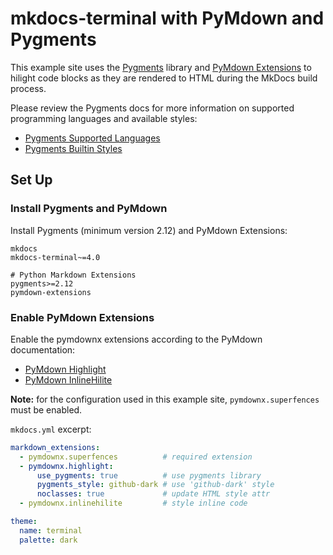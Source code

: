 # mkdocs-terminal with PyMdown and Pygments

This example site uses the [Pygments] library and [PyMdown Extensions] to hilight code blocks as they are rendered to HTML during the MkDocs build process.

Please review the Pygments docs for more information on supported programming languages and available styles:

- [Pygments Supported Languages] 
- [Pygments Builtin Styles]

[Pygments]: https://pygments.org/
[PyMdown Extensions]: https://facelessuser.github.io/pymdown-extensions/
[Pygments Supported Languages]: https://pygments.org/languages/
[Pygments Builtin Styles]: https://pygments.org/styles/

## Set Up
### Install Pygments and PyMdown

Install Pygments (minimum version 2.12) and PyMdown Extensions:

```text
mkdocs
mkdocs-terminal~=4.0

# Python Markdown Extensions
pygments>=2.12
pymdown-extensions
```

### Enable PyMdown Extensions

Enable the pymdownx extensions according to the PyMdown documentation:

- [PyMdown Highlight]
- [PyMdown InlineHilite]

[PyMdown Highlight]: https://facelessuser.github.io/pymdown-extensions/extensions/highlight/
[PyMdown InlineHilite]: https://facelessuser.github.io/pymdown-extensions/extensions/inlinehilite/

**Note:** for the configuration used in this example site, `pymdownx.superfences` must be enabled.

`mkdocs.yml` excerpt:

```yaml
markdown_extensions:
  - pymdownx.superfences          # required extension
  - pymdownx.highlight:
      use_pygments: true          # use pygments library    
      pygments_style: github-dark # use 'github-dark' style
      noclasses: true             # update HTML style attr
  - pymdownx.inlinehilite         # style inline code

theme:
  name: terminal
  palette: dark
```

